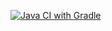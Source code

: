 [![Java CI with Gradle](https://github.com/KindCoffeeBear/hwPatternsOrderCard/actions/workflows/gradle.yml/badge.svg)](https://github.com/KindCoffeeBear/hwPatternsOrderCard/actions/workflows/gradle.yml)